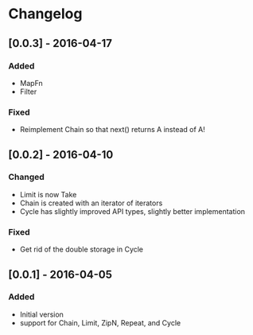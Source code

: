 # Changelog

## [0.0.3] - 2016-04-17
### Added
- MapFn
- Filter

### Fixed
- Reimplement Chain so that next() returns A instead of A!

## [0.0.2] - 2016-04-10
### Changed
- Limit is now Take
- Chain is created with an iterator of iterators
- Cycle has slightly improved API types, slightly better implementation

### Fixed
- Get rid of the double storage in Cycle

## [0.0.1] - 2016-04-05
### Added
- Initial version
- support for Chain, Limit, ZipN, Repeat, and Cycle
